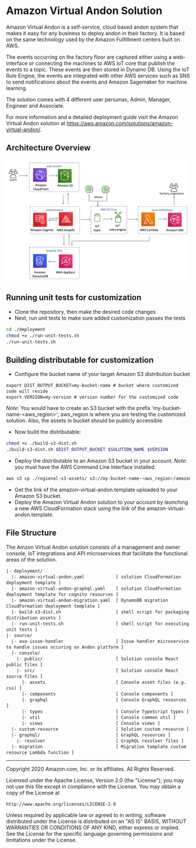 # Amazon Virtual Andon Solution
Amazon Virtual Andon is a self-service, cloud based andon system that makes it easy for
any business to deploy andon in their factory. It is based on the same technology used
by the Amazon Fulfillment centers built on AWS.

The events occurring on the factory floor are captured either using a web-interface or connecting the machines to AWS IoT core that publish the events to a topic. These events are then stored in Dynamo DB. Using the IoT Rule Engine, the events are integrated with other AWS services such as SNS to send notifications about the events
and Amazon Sagemaker for machine learning.

The solution comes with 4 different user personas, Admin, Manager, Engineer and Associate.

For more information and a detailed deployment guide visit the Amazon Virtual Andon solution at https://aws.amazon.com/solutions/amazon-virtual-andon/.

## Architecture Overview
![Architecture](architecture.png)

## Running unit tests for customization
* Clone the repository, then make the desired code changes
* Next, run unit tests to make sure added customization passes the tests
```bash
cd ./deployment
chmod +x ./run-unit-tests.sh
./run-unit-tests.sh
```

## Building distributable for customization
* Configure the bucket name of your target Amazon S3 distribution bucket
```
export DIST_OUTPUT_BUCKET=my-bucket-name # bucket where customized code will reside
export VERSION=my-version # version number for the customized code
```
_Note:_ You would have to create an S3 bucket with the prefix 'my-bucket-name-<aws_region>'; aws_region is where you are testing the customized solution. Also, the assets in bucket should be publicly accessible.

* Now build the distributable:
```bash
chmod +x ./build-s3-dist.sh
./build-s3-dist.sh $DIST_OUTPUT_BUCKET $SOLUTION_NAME $VERSION
```

* Deploy the distributable to an Amazon S3 bucket in your account. _Note:_ you must have the AWS Command Line Interface installed.
```bash
aws s3 cp ./regional-s3-assets/ s3://my-bucket-name-<aws_region>/amazon-virtual-andon/<my-version>/ --recursive --acl bucket-owner-full-control --profile aws-cred-profile-name
```

* Get the link of the amazon-virtual-andon.template uploaded to your Amazon S3 bucket.
* Deploy the Amazon Virtual Andon solution to your account by launching a new AWS CloudFormation stack using the link of the amazon-virtual-andon.template.

## File Structure
The Amzon Virtual Andon solution consists of a management and owner console, IoT integrations and API microservices that facilitate the functional areas of the solution.

```
|- deployment/
  |- amazon-virtual-andon.yaml            [ solution CloudFormation deployment template ]
  |- amazon-virtual-andon-graphql.yaml    [ solution CloudFormation deployment template for cognito resources ]
  |- amazon-virtual-andon-migration.yaml  [ DynamoDB migration CloudFormation deployment template ]
  |- build-s3-dist.sh                     [ shell script for packaging distribution assets ]
  |- run-unit-tests.sh                    [ shell script for executing unit tests ]
|- source/
  |- ava-issue-handler                    [ Issue handler microservice to handle issues occuring on Andon platform ]
  |- console/
    |- public/                            [ Solution console React public files ]
    |- src/                               [ Solution console React source files ]
      |- assets                           [ Console asset files (e.g. css) ]
      |- components                       [ Console components ]
      |- graphql                          [ Console GraphQL resources ]
      |- types                            [ Console TypeScript types ]
      |- util                             [ Console common util ]
      |- views                            [ Console views ]
  |- custom-resource                      [ Solution custom resource ]
  |- graphql/                             [ GraphQL resources ]
    |- resolver                           [ GraphQL resolver files ]
  |- migration                            [ Migration template custom resource Lambda function ]
```

***

Copyright 2020 Amazon.com, Inc. or its affiliates. All Rights Reserved.

Licensed under the Apache License, Version 2.0 (the "License");
you may not use this file except in compliance with the License.
You may obtain a copy of the License at

    http://www.apache.org/licenses/LICENSE-2.0

Unless required by applicable law or agreed to in writing, software
distributed under the License is distributed on an "AS IS" BASIS,
WITHOUT WARRANTIES OR CONDITIONS OF ANY KIND, either express or implied.
See the License for the specific language governing permissions and
limitations under the License.
